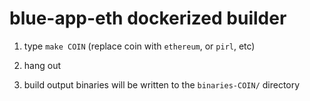 # blue-app-eth dockerized builder


1) type `make COIN` (replace coin with `ethereum`, or `pirl`, etc)

2) hang out

3) build output binaries will be written to the `binaries-COIN/` directory
